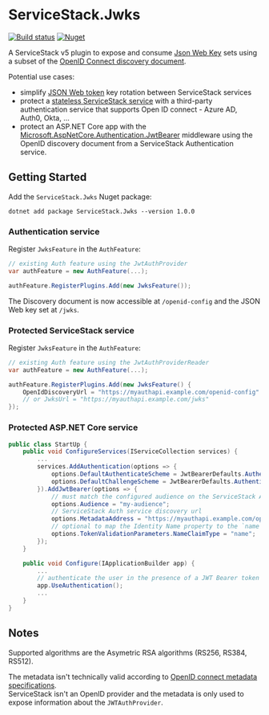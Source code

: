 # ServiceStack.Jwks

[![Build status](https://ci.appveyor.com/api/projects/status/4hfmc0b4fcq87b3y/branch/master?svg=true)](https://ci.appveyor.com/project/onlyann/servicestack-jwks/branch/master)
[![Nuget](https://img.shields.io/nuget/v/ServiceStack.Jwks.svg)](https://www.nuget.org/packages/ServiceStack.Jwks/)

A ServiceStack v5 plugin to expose and consume [Json Web Key](https://tools.ietf.org/html/rfc7517) sets using a subset of the [OpenID Connect discovery document](https://openid.net/specs/openid-connect-discovery-1_0.html).

Potential use cases:
-  simplify [JSON Web token](http://docs.servicestack.net/jwt-authprovider) key rotation between ServiceStack services
-  protect a [stateless ServiceStack service](http://docs.servicestack.net/jwt-authprovider#services-only-validating-tokens) with a third-party authentication service that supports Open ID connect - Azure AD, Auth0, Okta, ...
-  protect an ASP.NET Core app with the [Microsoft.AspNetCore.Authentication.JwtBearer](https://www.nuget.org/packages/Microsoft.AspNetCore.Authentication.JwtBearer/) middleware using the OpenID discovery document from a ServiceStack Authentication service.

## Getting Started

Add the `ServiceStack.Jwks` Nuget package:
```
dotnet add package ServiceStack.Jwks --version 1.0.0
```

### Authentication service

Register `JwksFeature` in the `AuthFeature`:

```cs
// existing Auth feature using the JwtAuthProvider
var authFeature = new AuthFeature(...);

authFeature.RegisterPlugins.Add(new JwksFeature());
```

The Discovery document is now accessible at `/openid-config` and the JSON Web key set at `/jwks`.

### Protected ServiceStack service

Register `JwksFeature` in the `AuthFeature`:

```cs
// existing Auth feature using the JwtAuthProviderReader
var authFeature = new AuthFeature(...);

authFeature.RegisterPlugins.Add(new JwksFeature() {
    OpenIdDiscoveryUrl = "https://myauthapi.example.com/openid-config"
    // or JwksUrl = "https://myauthapi.example.com/jwks"
});
```

### Protected ASP.NET Core service

```cs
public class StartUp {
    public void ConfigureServices(IServiceCollection services) {
        ...
        services.AddAuthentication(options => {
            options.DefaultAuthenticateScheme = JwtBearerDefaults.AuthenticationScheme;
            options.DefaultChallengeScheme = JwtBearerDefaults.AuthenticationScheme;
        }).AddJwtBearer(options => {
            // must match the configured audience on the ServiceStack Auth service
            options.Audience = "my-audience"; 
            // ServiceStack Auth service discovery url
            options.MetadataAddress = "https://myauthapi.example.com/openid-config" 
            // optional to map the Identity Name property to the `name` claim used by ServiceStack.
            options.TokenValidationParameters.NameClaimType = "name"; 
        });
    }

    public void Configure(IApplicationBuilder app) {
        ...
        // authenticate the user in the presence of a JWT Bearer token
        app.UseAuthentication(); 
        ...
    }
}
```

## Notes

Supported algorithms are the Asymetric RSA algorithms (RS256, RS384, RS512).

The metadata isn't technically valid according to [OpenID connect metadata specifications](https://openid.net/specs/openid-connect-discovery-1_0.html#ProviderMetadata).  
ServiceStack isn't an OpenID provider and the metadata is only used to expose information about the `JWTAuthProvider`.

   

